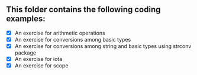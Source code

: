 ## This folder contains the following coding examples: 

- [x] An exercise for arithmetic operations
- [x] An exercise for conversions among basic types
- [x] An exercise for conversions among string and basic types using strconv package
- [x] An exercise for iota
- [x] An exercise for scope